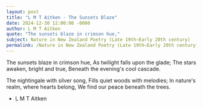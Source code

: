 ```yaml
---
layout: post
title: "L M T Aitken - The Sunsets Blaze"
date: 2024-12-30 12:00:00 -0000
author: L M T Aitken
quote: "The sunsets blaze in crimson hue,"
subject: Nature in New Zealand Poetry (Late 19th–Early 20th century)
permalink: /Nature in New Zealand Poetry (Late 19th–Early 20th century)/L M T Aitken/L M T Aitken - The Sunsets Blaze
---
```


The sunsets blaze in crimson hue,
   As twilight falls upon the glade;
The stars awaken, bright and true,
   Beneath the evening's cool cascade.

The nightingale with silver song,
   Fills quiet woods with melodies;
In nature's realm, where hearts belong,
   We find our peace beneath the trees.


- L M T Aitken
